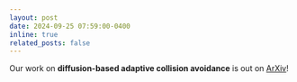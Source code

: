```yaml
---
layout: post
date: 2024-09-25 07:59:00-0400
inline: true
related_posts: false
---
```


Our work on **diffusion-based adaptive collision avoidance** is out on <a href="https://arxiv.org/abs/2409.16950">ArXiv</a>!